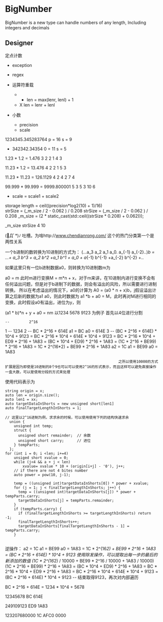 # BigNumber

BigNumber is a new type can handle numbers of any length, Including integers and decimals

## Designer

定点计数
* exception
* regex
* 运算符重载
    * + len = max(lenr, lenl) + 1
    * X len = lenr + lenl

* 小数
    * precision
    * scale


 1234345.345283764              p = 16 s = 9
+ 342342.34354                  0 = 11 s = 5

1.23 * 1.2 =  1.476
3 2    2 1    4 3

11.23 * 1.2 =  13.476
4 2     2 1     5  3

11.23 * 11.23 =  126.1129
 4 2     4 2       7 4

99.999 * 99.999 = 9999.800001
 5 3      5 3       10 6

* scale = scale1 + scale2 


storage length = ceil((precision*log2(10) + 1)/16)      
 strSize = (_m_size / 2 - 0.062 ) /  0.208
 strSize = (_m_size / 2 - 0.062 ) /  0.208
 _m_size = (2 * static_cast<int>(std::ceil((strSize * 0.208) + 0.062)));


 _m_size   strSize
 4         10  


(ﾟДﾟ*)ﾉ 吐槽。为啥http://www.chendianrong.com/ 这个的热门分类第一个是两性关系


一个b进制的数转换为10进制的方式为：
(...a_3 a_2 a_1 a_0. a_{-1} a_{-2}..)_b = ...+ a_3 b^3 + a_2 b^2 +a_1 b^1 + a_0 + a_{-1} b^{-1} +a_{-2} b^{-2} +..

如果这里只有一位b进制数据a0，则转换为10进制数m为

a0 = m
此时m进行变换M = m*n + x，对于m来讲，在10进制内进行变换不会有任何溢出问题，但是对于b进制下的数据，则会有溢出的风险，所以需要进行进制转换。
所以在考虑溢出的情况下，a0的计算为
A0 = (a0 * n + x)b，j假设溢出计算之后新的数据为a1 a0，则此时数据为
a1 *b + a0 = M，此时再对M进行相同的变换，此时假设a0有溢出，进位为y，则

(a1 * b)*n + y + a0 = nm
以1234 5678 9123 为例子
首先以4位进行分割

    --         2^16
1   --         1234
2   --         BC * 2^16 + 614E         a1 = BC a0 = 614E
3   --         (BC * 2^16 + 614E) * 10^4 +  9123
                = BC * 2^16 * 10^4  + 614E * 10^4 +  9123
                = BC * 2^16 * 10^4  + ED9  * 2^16 +  1A83
                = (BC * 10^4 + ED9) * 2^16 + 1A83
                = (1C * 2^16 + BE99) * 2^16 + 1A83
                = 1C * 2^(16*2) + BE99 * 2^16 + 1A83
                a2 = 1C a1 = BE99 a0 = 1A83

                                                        之所以使用10000的方式扩展是因为即使是10进制的8个9也可以可以使用2^16的形式表示，而且这样可以避免直接操作一盒大数，可以是使用分段的方式来处理
使用代码表示为
```
string origin = x;
auto len = origin.size();
auto len1 = xx;
auto targetDataInShorts = new unsigned short[len1]
auto finalTargetLengthInShorts = 1;

// 这里以2^16进制为例，求求余的时候，可以使用使用下列的结构快速求余
  union {
    unsigned int temp;
    struct {
      unsigned short remainder;  // 余数
      unsigned short carry;      // 进位
    } tempParts;
  };
for (int i = 0; i <len; i+=4)
    unsiged short xvalue = 0;
    while (j<4 && a + j < len)
        xvalue= xvalue * 10 + (origin[i+j] - '0'), j++;
    // if there are not 4 bites number
    auto power = pow(10, j-1);

    temp = ((unsigned int)targetDataInShorts[0]) * power + xvalue;
    for (j = 1; j < finalTargetLengthInShorts; j++) {
      temp = ((unsigned int)targetDataInShorts[j]) * power + tempParts.carry;
      targetDataInShorts[j] = tempParts.remainder;
    }
    if (tempParts.carry) {
      if (finalTargetLengthInShorts >= targetLengthInShorts) return -1;
      finalTargetLengthInShorts++;
      targetDataInShorts[finalTargetLengthInShorts - 1] = tempParts.carry;
    }


```
逆操作：
a2 = 1C a1 = BE99 a0 = 1A83 = 
1C * 2^(16*2) + BE99 * 2^16 + 1A83 = (BC * 2^16 + 614E) * 10^4 +  9123
使用除发操作，可以提取出每一步的最后的新添加的数值
(1C * 2^(16*2) / 10000 + BE99 * 2^16 / 10000 + 1A83 / 10000) 
(1C * 2^16 + BE99) * 2^16 + 1A83
= (BC * 10^4 + ED9) * 2^16 + 1A83
= BC * 2^16 * 10^4  + ED9  * 2^16 +  1A83
= BC * 2^16 * 10^4  + 614E * 10^4 +  9123
= (BC * 2^16 + 614E) * 10^4 +  9123                 -- 结束取得9123，再次对内部遍历

BC * 2^16 + 614E
= 1234 * 10^4 + 5678 


12345678
BC 614E

249109123
ED9 1A83

123207680000
1C AFC0 0000